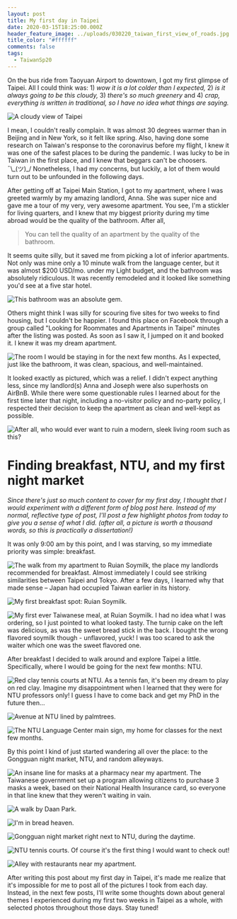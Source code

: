 ```yaml
---
layout: post
title: My first day in Taipei
date: 2020-03-15T18:25:00.000Z
header_feature_image: ../uploads/030220_taiwan_first_view_of_roads.jpg
title_color: "#ffffff"
comments: false
tags:
  - TaiwanSp20
---
```

On the bus ride from Taoyuan Airport to downtown, I got my first glimpse of Taipei. All I could think was: 1) *wow it is a lot colder than I expected,* 2) *is it always going to be this cloudy,* 3) *there's so much greenery* and 4) *crap, everything is written in traditional, so I have no idea what things are saying.*

![A cloudy view of Taipei](../uploads/030220_taipei_cloudy_view.jpg "A cloudy view of Taipei")

I mean, I couldn't really complain. It was almost 30 degrees warmer than in Beijing and in New York, so it felt like spring. Also, having done some research on Taiwan's response to the coronavirus before my flight, I knew it was one of the safest places to be during the pandemic. I was lucky to be in Taiwan in the first place, and I knew that beggars can't be choosers. ¯\\_(ツ)\_/ Nonetheless, I had my concerns, but luckily, a lot of them would turn out to be unfounded in the following days.

After getting off at Taipei Main Station, I got to my apartment, where I was greeted warmly by my amazing landlord, Anna. She was super nice and gave me a tour of my very, very awesome apartment. You see, I'm a stickler for living quarters, and I knew that my biggest priority during my time abroad would be the quality of the bathroom. After all,

> You can tell the quality of an apartment by the quality of the bathroom.

It seems quite silly, but it saved me from picking a lot of inferior apartments. Not only was mine only a 10 minute walk from the language center, but it was almost $200 USD/mo. under my Light budget, and the bathroom was absolutely ridiculous. It was recently remodeled and it looked like something you'd see at a five star hotel.

![This bathroom was an absolute gem.](../uploads/030220_taiwan_apt_bathroom.jpg "The clean bathroom in my apartment")

Others might think I was silly for scouring five sites for two weeks to find housing, but I couldn't be happier. I found this place on Facebook through a group called "Looking for Roommates and Apartments in Taipei" minutes after the listing was posted. As soon as I saw it, I jumped on it and booked it. I knew it was my dream apartment.

![The room I would be staying in for the next few months. As I expected, just like the bathroom, it was clean, spacious, and well-maintained.](../uploads/030220_taiwan_apt_room.jpg "Bedroom in Taiwan")

It looked exactly as pictured, which was a relief. I didn't expect anything less, since my landlord(s) Anna and Joseph were also superhosts on AirBnB. While there were some questionable rules I learned about for the first time later that night, including a no-visitor policy and no-party policy, I respected their decision to keep the apartment as clean and well-kept as possible.

![After all, who would ever want to ruin a modern, sleek living room such as this?](../uploads/030220_taiwan_apt_living_room.jpg "The living room in my apartment")

# Finding breakfast, NTU, and my first night market

*Since there's just so much content to cover for my first day, I thought that I would experiment with a different form of blog post here. Instead of my normal, reflective type of post, I'll post a few highlight photos from today to give you a sense of what I did. (after all, a picture is worth a thousand words, so this is practically a dissertation!)*

It was only 9:00 am by this point, and I was starving, so my immediate priority was simple: breakfast.

![The walk from my apartment to Ruian Soymilk, the place my landlords recommended for breakfast. Almost immediately I could see striking similarities between Taipei and Tokyo. After a few days, I learned why that made sense – Japan had occupied Taiwan earlier in its history.](../uploads/030220_walk_to_ruian.jpg "Walk to Ruian Soymilk for breakfast")

![My first breakfast spot: Ruian Soymilk.](../uploads/030220_ruian_soymilk.jpg "Ruian Soymilk")

![My first ever Taiwanese meal, at Ruian Soymilk. I had no idea what I was ordering, so I just pointed to what looked tasty. The turnip cake on the left was delicious, as was the sweet bread stick in the back. I bought the wrong flavored soymilk though - unflavored, yuck! I was too scared to ask the waiter which one was the sweet flavored one.](../uploads/030220_ruian_soymilk_breakfast.jpg "My first Taiwanese meal at Ruian soymilk")

After breakfast I decided to walk around and explore Taipei a little. Specifically, where I would be going for the next few months: NTU.

![Red clay tennis courts at NTU. As a tennis fan, it's been my dream to play on red clay. Imagine my disappointment when I learned that they were for NTU professors only! I guess I have to come back and get my PhD in the future then...](../uploads/030220_ntu_clay_tennis_courts.jpg "Red clay tennis courts at NTU")

![Avenue at NTU lined by palmtrees.](../uploads/030220_ntu_palmtrees_ave_cloudy.jpg "Avenue at NTU lined by palmtrees")

![The NTU Language Center main sign, my home for classes for the next few months.](../uploads/030220_ntu_language_center_sign.jpg "The NTU Language Center main sign")

By this point I kind of just started wandering all over the place: to the Gongguan night market, NTU, and random alleyways.

![An insane line for masks at a pharmacy near my apartment. The Taiwanese government set up a program allowing citizens to purchase 3 masks a week, based on their National Health Insurance card, so everyone in that line knew that they weren't waiting in vain.](../uploads/020220_taiwan_pharmacy_masks_line.jpg "Line for masks at a pharmacy near my apartment")

![A walk by Daan Park.](../uploads/030220_daan_park.jpg "Daan Park lake")

![I'm in bread heaven.](../uploads/030220_taiwan_first_bakery.jpg "Taiwan bakery")

![Gongguan night market right next to NTU, during the daytime.](../uploads/030220_gongguan_night_market_daytime.jpg "Gongguan night market, during the daytime")

![NTU tennis courts. Of course it's the first thing I would want to check out!](../uploads/030220_ntu_tennis_courts.jpg "NTU tennis courts")

![Alley with restaurants near my apartment.](../uploads/030220_taiwan_restaurant_alley_near_apt.jpg "Alley with restaurants near my apartment")

After writing this post about my first day in Taipei, it's made me realize that it's impossible for me to post all of the pictures I took from each day. Instead, in the next few posts, I'll write some thoughts down about general themes I experienced during my first two weeks in Taipei as a whole, with selected photos throughout those days. Stay tuned!